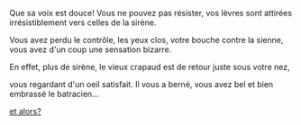 Que sa voix est douce! Vous ne pouvez pas résister, vos lèvres sont attirées irrésistiblement vers celles de la sirène.

Vous avez perdu le contrôle, les yeux clos, votre bouche contre la sienne, vous avez d'un coup une sensation bizarre. 

En effet, plus de sirène, le vieux crapaud est de retour juste sous votre nez, 

vous regardant d'un oeil satisfait. Il vous a berné, vous avez bel et bien embrassé le batracien...

[et alors?](et_alors/croisiere.md)
